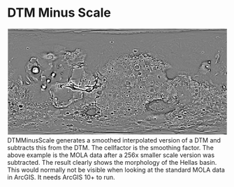 # DTM Minus Scale
![MOLA Example](https://raw.githubusercontent.com/jhpoosthoek/Planetary/master/DTMMinusScale/MOLAExample.jpg)
DTMMinusScale generates a smoothed interpolated version of a DTM and subtracts this from the DTM. The cellfactor is the smoothing factor. The above example is the MOLA data after a 256x smaller scale version was subtracted. The result clearly shows the morphology of the Hellas basin. This would normally not be visible when looking at the standard MOLA data in ArcGIS. It needs ArcGIS 10+ to run.
